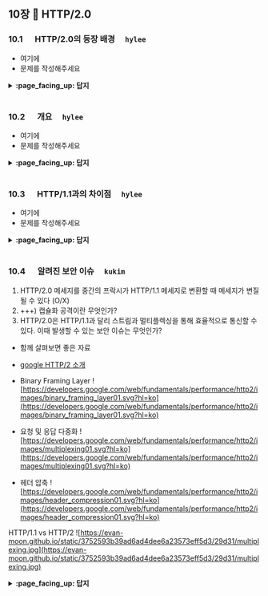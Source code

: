 ## 10장 :octopus: HTTP/2.0

### 10.1 　  HTTP/2.0의 등장 배경　 `hylee`
- 여기에
- 문제를 작성해주세요
<details>
<summary> <b> :page_facing_up: 답지 </b>  </summary>
<div markdown="1">
  
- 여기에
- 해설을 작성해주세요

</div>
</details>
<br>

### 10.2 　  개요　 `hylee`
- 여기에
- 문제를 작성해주세요
<details>
<summary> <b> :page_facing_up: 답지 </b>  </summary>
<div markdown="1">
  
- 여기에
- 해설을 작성해주세요

</div>
</details>
<br>

### 10.3 　  HTTP/1.1과의 차이점　 `hylee`
- 여기에
- 문제를 작성해주세요
<details>
<summary> <b> :page_facing_up: 답지 </b>  </summary>
<div markdown="1">
  
- 여기에
- 해설을 작성해주세요

</div>
</details>
<br>

### 10.4 　  알려진 보안 이슈　 `kukim`
1. HTTP/2.0 메세지를 중간의 프락시가 HTTP/1.1 메세지로 변환할 때 메세지가 변질 될 수 있다  (O/X)
2. +++) 캡슐화 공격이란 무엇인가?
3. HTTP/2.0은 HTTP/1.1과 달리 스트림과 멀티플렉싱을 통해 효율적으로 통신할 수 있다. 이때 발생할 수 있는 보안 이슈는 무엇인가?

- 함께 살펴보면 좋은 자료
- [google HTTP/2 소개](https://developers.google.com/web/fundamentals/performance/http2?hl=ko)

- Binary Framing Layer
![https://developers.google.com/web/fundamentals/performance/http2/images/binary_framing_layer01.svg?hl=ko](https://developers.google.com/web/fundamentals/performance/http2/images/binary_framing_layer01.svg?hl=ko)

- 요청 및 응답 다중화
![https://developers.google.com/web/fundamentals/performance/http2/images/multiplexing01.svg?hl=ko](https://developers.google.com/web/fundamentals/performance/http2/images/multiplexing01.svg?hl=ko)

- 헤더 압축
![https://developers.google.com/web/fundamentals/performance/http2/images/header_compression01.svg?hl=ko](https://developers.google.com/web/fundamentals/performance/http2/images/header_compression01.svg?hl=ko)

HTTP/1.1 vs HTTP/2
![https://evan-moon.github.io/static/3752593b39ad6ad4dee6a23573eff5d3/29d31/multiplexing.jpg](https://evan-moon.github.io/static/3752593b39ad6ad4dee6a23573eff5d3/29d31/multiplexing.jpg)
<details>
<summary> <b> :page_facing_up: 답지 </b>  </summary>
<div markdown="1">
  
1. HTTP/2.0 메세지를 중간의 프락시가 HTTP/1.1 메세지로 변환할 때 메세지가 변질 될 수 있다  (O/X)
- 정답 : O (CR,LF,Null 문자 등을 잘못 처리하여 헤더와 메세지를 구분하지 못하게 될 수 있다. 현재까지도 발생하는 보안 이슈이다. 2019년 11월에 NVD-CVE에서 발표된 메세지 변환시 발생하는 문제https://nvd.nist.gov/vuln/detail/CVE-2019-19330)
2. +++) 캡슐화 공격이란 무엇인가?
- 정답 : 캡슐화된 데이터를 다른 곳에서 디코딩할 때 데이터를 잘못 분리하거나 구별하여 잘못된 코드가 소프트웨어에 들어와 문제를 일으키는 경우이다. 이는 전체 시스템에 쌓여 프로그램 누수를 시키거나 도메인 간 공격이 생길 수 있고 엑세스 권한을 얻을 수 있다.
```
예를 들어보자.
1. 해커가 HTTP/1.1을 사용하는 서버와 중간에 멍청한 프락시를 찾는다.
2. HTTP/2.0 메세지를 보내 1.1로 해석하게 만든다.
3. 이때 2.0으로 보내는 메세지에 CR,LF, Null 문자등을 넣어 어떻게 HTTP/1.1 코드가 해석되는지 확인하고 컴파일 보안 문제를 찾는다.
4. 문제점을 발견하고 아래와 같은 코드를 HTTP/2.0 메세지를 보내 서버가 이를 실행하게 만들고 그 응답을 받고 공격한다.

char* path = getenv("PATH");
...
sprintf(stderr, "cannot find exe on path %s\n", path);

getenv() 함수는 표준오류 스트림을 이용해서 환경변수를 확인하는 코드이다. 
이를 HTTP/2.0 메세지로 캡슐화하여 보내고 순진한 프락시는 이를 쉽게 해석하여
HTTP/1.1 메세지로 변환하는데 서버는 이를 모르고 그대로 아래의 코드를 컴파일하여
공격자에게 그대로 노출시킬 수 있다.

reference : https://www.veracode.com/security/encapsulation
```
3. HTTP/2.0은 HTTP/1.1과 달리 스트림과 멀티플렉싱을 통해 효율적으로 통신할 수 있다. 이때 발생할 수 있는 보안 이슈는 무엇인가?
- 정답 : 긴 커넥션을 유지하고 있으면 개인정보 유출에 악용될 수 있다. 

</div>
</details>
<br>
